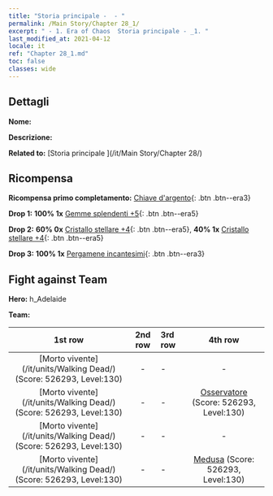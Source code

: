 ```yaml
---
title: "Storia principale -  - "
permalink: /Main Story/Chapter 28_1/
excerpt: " - 1. Era of Chaos  Storia principale - _1. "
last_modified_at: 2021-04-12
locale: it
ref: "Chapter 28_1.md"
toc: false
classes: wide
---
```


## Dettagli

 **Nome:** 

 **Descrizione:** 

 **Related to:** [Storia principale ](/it/Main Story/Chapter 28/)

## Ricompensa

 **Ricompensa primo completamento:** [Chiave d'argento](/it/Items/con_693/){: .btn .btn--era3}

 **Drop 1:** **100% 1x** [Gemme splendenti +5](/it/Items/mat_100/){: .btn .btn--era5}

 **Drop 2:** **60% 0x** [Cristallo stellare +4](/it/Items/mat_94/){: .btn .btn--era5}, **40% 1x** [Cristallo stellare +4](/it/Items/mat_94/){: .btn .btn--era5}

 **Drop 3:** **100% 1x** [Pergamene incantesimi](/it/Items/con_694/){: .btn .btn--era3}


## Fight against Team
 **Hero:** h_Adelaide

 **Team:**


  | 1st row | 2nd row | 3rd row | 4th row |
  |:----:|:----:|:----|:----:|
  | [Morto vivente](/it/units/Walking Dead/) (Score: 526293, Level:130)  | - | - | - |
  | [Morto vivente](/it/units/Walking Dead/) (Score: 526293, Level:130)  | - | - | [Osservatore](/it/units/Beholder/) (Score: 526293, Level:130)  |
  | [Morto vivente](/it/units/Walking Dead/) (Score: 526293, Level:130)  | - | - | - |
  | [Morto vivente](/it/units/Walking Dead/) (Score: 526293, Level:130)  | - | - | [Medusa](/it/units/Medusa/) (Score: 526293, Level:130)  |


